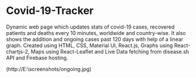 # Covid-19-Tracker

Dynamic web page which updates stats of covid-19 cases, recovered patients and deaths every 10 minutes, worldwide and country-wise. It also shows the addition and ongoing cases past 120 days with help of a linear graph. Created using HTML, CSS, Material UI, React.js, Graphs using React-chartjs-2, Maps using React-Leaflet and Live Data fetching from disease.sh API and Firebase hosting.

(http://E:\screenshots/ongoing.jpg)
